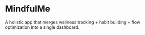 # MindfulMe
A holistic app that merges wellness tracking + habit building + flow optimization into a single dashboard.
